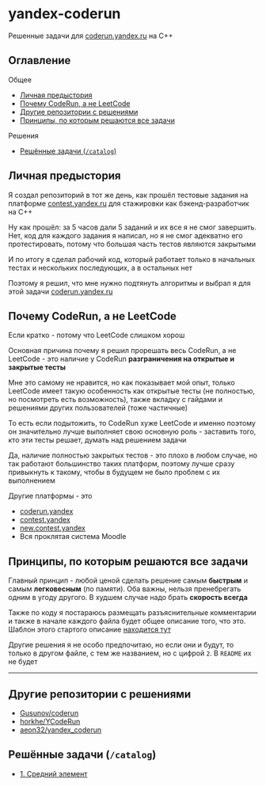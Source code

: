 # yandex-coderun

Решенные задачи для [coderun.yandex.ru](https://coderun.yandex.ru/) на C++

## Оглавление

Общее
- [Личная предыстория](#личная-предыстория)
- [Почему CodeRun, а не LeetCode](#почему-coderun-а-не-leetcode)
- [Другие репозитории с решениями](#другие-репозитории-с-решениями)
- [Принципы, по которым решаются все задачи](#принципы-по-которым-решаются-все-задачи)

Решения
- [Решённые задачи (`/catalog`)](#решённые-задачи-catalog)


## Личная предыстория
Я создал репозиторий в тот же день, как прошёл тестовые задания на 
платформе [contest.yandex.ru](https://contest.yandex.ru/) для 
стажировки как бэкенд-разработчик на C++

Ну как прошёл: за 5 часов дали 5 заданий и их все я не смог завершить.
Нет, код для каждого задания я написал, но я не смог адекватно его
протестировать, потому что большая часть тестов являются закрытыми

И по итогу я сделал рабочий код, который работает только в начальных тестах
и нескольких последующих, а в остальных нет

Поэтому я решил, что мне нужно подтянуть алгоритмы и выбрал я для
этой задачи [coderun.yandex.ru](https://coderun.yandex.ru/)


## Почему CodeRun, а не LeetCode
Если кратко - потому что LeetCode слишком хорош

Основная причина почему я решил прорешать весь CodeRun, а не LeetCode - это
наличие у CodeRun **разграничения на открытые и закрытые тесты**

Мне это самому не нравится, но как показывает мой опыт, только LeetCode
имеет такую особенность как открытые тесты (не полностью, но посмотреть 
есть возможность), также вкладку с гайдами и решениями других пользователей
(тоже частичные)

То есть если подытожить, то CodeRun хуже LeetCode и именно поэтому он 
значительно лучше выполняет свою основную роль - заставить того,
кто эти тесты решает, думать над решением задачи

Да, наличие полностью закрытых тестов - это плохо в любом случае, но
так работают большинство таких платформ, поэтому лучше сразу привыкнуть
к такому, чтобы в будущем не было проблем с их выполнением

Другие платформы - это
- [coderun.yandex](https://coderun.yandex.ru/)
- [contest.yandex](https://contest.yandex.ru/)
- [new.contest.yandex](https://new.contest.yandex.ru/)
- Вся проклятая система Moodle


## Принципы, по которым решаются все задачи

Главный принцип - любой ценой сделать решение самым **быстрым** и 
самым **легковесным** (по памяти). Оба важны, нельзя пренебрегать
одним в угоду другого. В худшем случае надо брать **скорость всегда**

Также по коду я постараюсь размещать разъяснительные комментарии и 
также в начале каждого файла будет общее описание того, что это.
Шаблон этого стартого описание [находится тут](CREDITS_TEMPLATE.md)

Другие решения я не особо предпочитаю, но если они и будут, то только
в другом файле, с тем же названием, но с цифрой `2`. В `README` их не будет


---

## Другие репозитории с решениями

- [Gusunov/coderun](https://github.com/Gosunov/coderun)
- [horkhe/YCodeRun](https://github.com/horkhe/YCodeRun)
- [aeon32/yandex_coderun](https://github.com/aeon32/yandex_coderun)

## Решённые задачи (`/catalog`)

- [1. Средний элемент](catalog/01-median-out-of-three.cpp)
